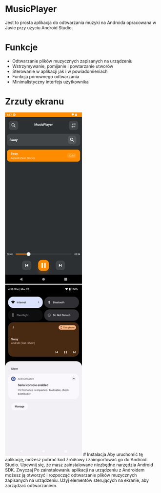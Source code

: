 # MusicPlayer
Jest to prosta aplikacja do odtwarzania muzyki na Androida opracowana w Javie przy użyciu Android Studio. 
# Funkcje 
* Odtwarzanie plików muzycznych zapisanych na urządzeniu 
* Wstrzymywanie, pomijanie i powtarzanie utworów 
* Sterowanie w aplikacji jak i w powiadomieniach
* Funkcja ponownego odtwarzania 
* Minimalistyczny interfejs użytkownika 
# Zrzuty ekranu 
<img src="Screenshot1.png" width=50%>
<img src="Screenshot2.png" width=50%>
# Instalacja 
Aby uruchomić tę aplikację, możesz pobrać kod źródłowy i zaimportować go do Android Studio. Upewnij się, że masz zainstalowane niezbędne narzędzia Android SDK. Zwyczaj Po zainstalowaniu aplikacji na urządzeniu z Androidem możesz ją otworzyć i rozpocząć odtwarzanie plików muzycznych zapisanych na urządzeniu. Użyj elementów sterujących na ekranie, aby zarządzać odtwarzaniem.
